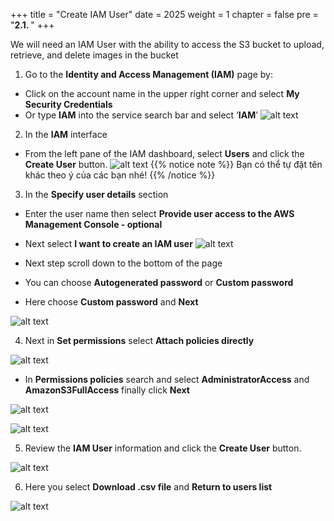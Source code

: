 +++
title = "Create IAM User"
date = 2025
weight = 1
chapter = false
pre = "<b>2.1. </b>"
+++

We will need an IAM User with the ability to access the S3 bucket to upload, retrieve, and delete images in the bucket

1. Go to the **Identity and Access Management (IAM)** page by:

- Click on the account name in the upper right corner and select **My Security Credentials**
- Or type **IAM** into the service search bar and select ‘**IAM**’
![alt text](https://nguyenhuukhai22.github.io/NguyenHuuKhai-Workshop.io/images/2-Preparation/2-1-1.png)

2. In the **IAM** interface 

- From the left pane of the IAM dashboard, select **Users** and click the **Create User** button.
![alt text](https://nguyenhuukhai22.github.io/NguyenHuuKhai-Workshop.io/images/2-Preparation/2-1-2.png)
{{% notice note %}}
Bạn có thể tự đặt tên khác theo ý của các bạn nhé!
{{% /notice %}}

3. In the **Specify user details** section

- Enter the user name then select **Provide user access to the AWS Management Console - optional**
- Next select **I want to create an IAM user**
![alt text](https://nguyenhuukhai22.github.io/NguyenHuuKhai-Workshop.io/images/2-Preparation/2-1-3.png)

- Next step scroll down to the bottom of the page
- You can choose **Autogenerated password** or **Custom password** 
- Here choose **Custom password** and **Next**

![alt text](https://nguyenhuukhai22.github.io/NguyenHuuKhai-Workshop.io/images/2-Preparation/2-1-4.png)

4. Next in **Set permissions** select **Attach policies directly**

![alt text](https://nguyenhuukhai22.github.io/NguyenHuuKhai-Workshop.io/images/2-Preparation/2-1-5.png)

- In **Permissions policies** search and select **AdministratorAccess** and **AmazonS3FullAccess** finally click **Next**

![alt text](https://nguyenhuukhai22.github.io/NguyenHuuKhai-Workshop.io/images/2-Preparation/2-1-6.png)

![alt text](https://nguyenhuukhai22.github.io/NguyenHuuKhai-Workshop.io/images/2-Preparation/2-1-7.png)

5. Review the **IAM User** information and click the **Create User** button.

![alt text](https://nguyenhuukhai22.github.io/NguyenHuuKhai-Workshop.io/images/2-Preparation/2-1-8.png)

6. Here you select **Download .csv file** and **Return to users list**

![alt text](https://nguyenhuukhai22.github.io/NguyenHuuKhai-Workshop.io/images/2-Preparation/2-1-9.png)